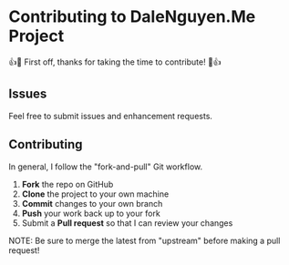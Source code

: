 # Contributing to DaleNguyen.Me Project

:+1::tada: First off, thanks for taking the time to contribute! :tada::+1:

Issues
------

Feel free to submit issues and enhancement requests.

Contributing
------------

In general, I follow the "fork-and-pull" Git workflow.

 1. **Fork** the repo on GitHub
 2. **Clone** the project to your own machine
 3. **Commit** changes to your own branch
 4. **Push** your work back up to your fork
 5. Submit a **Pull request** so that I can review your changes

NOTE: Be sure to merge the latest from "upstream" before making a pull request!
